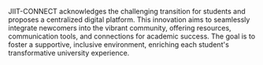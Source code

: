 JIIT-CONNECT acknowledges the challenging transition for students and proposes a centralized digital platform. This innovation aims to seamlessly integrate newcomers into the vibrant community, offering resources, communication tools, and connections for academic success. The goal is to foster a supportive, inclusive environment, enriching each student's transformative university experience.
